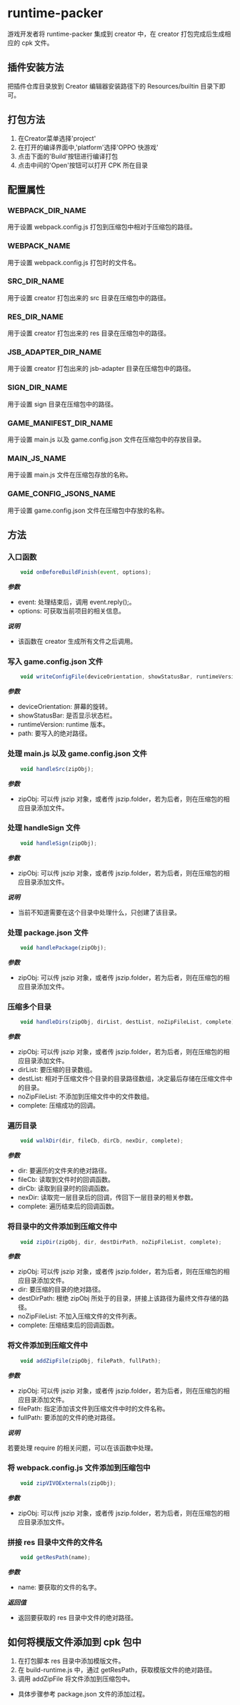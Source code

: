 # runtime-packer
游戏开发者将 runtime-packer 集成到 creator 中，在 creator 打包完成后生成相应的 cpk 文件。

## 插件安装方法
把插件仓库目录放到 Creator 编辑器安装路径下的 Resources/builtin 目录下即可。

## 打包方法

1. 在Creator菜单选择'project'
2. 在打开的编译界面中,'platform'选择'OPPO 快游戏'
3. 点击下面的'Build'按钮进行编译打包
4. 点击中间的'Open'按钮可以打开 CPK 所在目录

## 配置属性

### WEBPACK_DIR_NAME
用于设置 webpack.config.js 打包到压缩包中相对于压缩包的路径。

### WEBPACK_NAME
用于设置 webpack.config.js 打包时的文件名。

### SRC_DIR_NAME
用于设置 creator 打包出来的 src 目录在压缩包中的路径。

### RES_DIR_NAME
用于设置 creator 打包出来的 res 目录在压缩包中的路径。

### JSB_ADAPTER_DIR_NAME
用于设置 creator 打包出来的 jsb-adapter 目录在压缩包中的路径。

### SIGN_DIR_NAME
用于设置 sign 目录在压缩包中的路径。

### GAME_MANIFEST_DIR_NAME
用于设置 main.js 以及 game.config.json 文件在压缩包中的存放目录。

### MAIN_JS_NAME
用于设置 main.js 文件在压缩包存放的名称。

### GAME_CONFIG_JSONS_NAME
用于设置 game.config.json 文件在压缩包中存放的名称。

## 方法

### 入口函数
```JavaScript
    void onBeforeBuildFinish(event, options);
```

__*参数*__

- event: 处理结束后，调用 event.reply();。
- options: 可获取当前项目的相关信息。

__*说明*__

- 该函数在 creator 生成所有文件之后调用。

### 写入 game.config.json 文件
```JavaScript
    void writeConfigFile(deviceOrientation, showStatusBar, runtimeVersion, path);
```

__*参数*__

- deviceOrientation: 屏幕的旋转。
- showStatusBar: 是否显示状态栏。
- runtimeVersion: runtime 版本。
- path: 要写入的绝对路径。

### 处理 main.js 以及 game.config.json 文件
```JavaScript
    void handleSrc(zipObj);
```

__*参数*__

- zipObj: 可以传 jszip 对象，或者传 jszip.folder，若为后者，则在压缩包的相应目录添加文件。

### 处理 handleSign 文件
```JavaScript
    void handleSign(zipObj);
```

__*参数*__

- zipObj: 可以传 jszip 对象，或者传 jszip.folder，若为后者，则在压缩包的相应目录添加文件。

__*说明*__

- 当前不知道需要在这个目录中处理什么，只创建了该目录。

### 处理 package.json 文件
```JavaScript
    void handlePackage(zipObj);
```

__*参数*__

- zipObj: 可以传 jszip 对象，或者传 jszip.folder，若为后者，则在压缩包的相应目录添加文件。

### 压缩多个目录
```JavaScript
    void handleDirs(zipObj, dirList, destList, noZipFileList, complete);
```

__*参数*__

- zipObj: 可以传 jszip 对象，或者传 jszip.folder，若为后者，则在压缩包的相应目录添加文件。
- dirList: 要压缩的目录数组。
- destList: 相对于压缩文件个目录的目录路径数组，决定最后存储在压缩文件中的目录。
- noZipFileList: 不添加到压缩文件中的文件数组。
- complete: 压缩成功的回调。

### 遍历目录
```JavaScript
    void walkDir(dir, fileCb, dirCb, nexDir, complete);
```

__*参数*__

- dir: 要遍历的文件夹的绝对路径。
- fileCb: 读取到文件时的回调函数。
- dirCb: 读取到目录时的回调函数。
- nexDir: 读取完一层目录后的回调，传回下一层目录的相关参数。
- complete: 遍历结束后的回调函数。

### 将目录中的文件添加到压缩文件中
```JavaScript
    void zipDir(zipObj, dir, destDirPath, noZipFileList, complete);
```

__*参数*__

- zipObj: 可以传 jszip 对象，或者传 jszip.folder，若为后者，则在压缩包的相应目录添加文件。
- dir: 要压缩的目录的绝对路径。
- destDirPath: 根绝 zipObj 所处于的目录，拼接上该路径为最终文件存储的路径。
- noZipFileList: 不加入压缩文件的文件列表。
- complete: 压缩结束后的回调函数。

### 将文件添加到压缩文件中
```JavaScript
    void addZipFile(zipObj, filePath, fullPath);
```

__*参数*__

- zipObj: 可以传 jszip 对象，或者传 jszip.folder，若为后者，则在压缩包的相应目录添加文件。
- filePath: 指定添加该文件到压缩文件中时的文件名称。
- fullPath: 要添加的文件的绝对路径。

__*说明*__

若要处理 require 的相关问题，可以在该函数中处理。

### 将 webpack.config.js 文件添加到压缩包中
```JavaScript
    void zipVIVOExternals(zipObj);
```

__*参数*__

- zipObj: 可以传 jszip 对象，或者传 jszip.folder，若为后者，则在压缩包的相应目录添加文件。

### 拼接 res 目录中文件的文件名
```JavaScript
    void getResPath(name);
```

__*参数*__

- name: 要获取的文件的名字。

__*返回值*__

- 返回要获取的 res 目录中文件的绝对路径。

## 如何将模版文件添加到 cpk 包中
1. 在打包脚本 res 目录中添加模版文件。
2. 在 build-runtime.js 中，通过 getResPath，获取模版文件的绝对路径。
3. 调用 addZipFile 将文件添加到压缩包中。


* 具体步骤参考 package.json 文件的添加过程。

